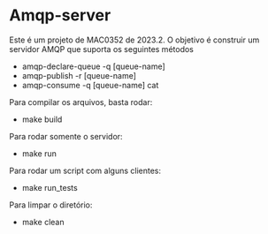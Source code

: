# Amqp-server

Este é um projeto de MAC0352 de 2023.2. O objetivo é construir um servidor AMQP
que suporta os seguintes métodos

- amqp-declare-queue -q [queue-name]
- amqp-publish -r [queue-name]
- amqp-consume -q [queue-name] cat

Para compilar os arquivos, basta rodar:

- make build

Para rodar somente o servidor:

- make run

Para rodar um script com alguns clientes:

- make run_tests

Para limpar o diretório:

- make clean